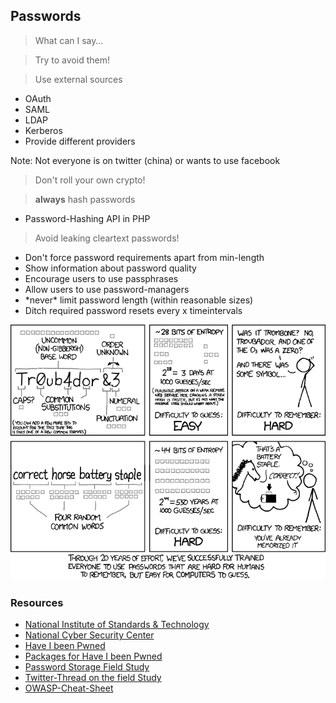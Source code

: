 ## Passwords



> What can I say…




> Try to avoid them!



> Use external sources

* <!-- .element: class="fragment" --> OAuth
* <!-- .element: class="fragment" --> SAML
* <!-- .element: class="fragment" --> LDAP
* <!-- .element: class="fragment" --> Kerberos
* <!-- .element: class="fragment" --> Provide different providers

Note: Not everyone is on twitter (china) or wants to use facebook



> Don't roll your own crypto!




> **always** hash passwords

* <!-- .element: class="fragment" --> Password-Hashing API in PHP




> Avoid leaking cleartext passwords!




* Don't force password requirements apart from min-length
* <!-- .element: class="fragment" --> Show information about password quality
* <!-- .element: class="fragment" --> Encourage users to use passphrases
* <!-- .element: class="fragment" --> Allow users to use password-managers
* <!-- .element: class="fragment" --> *never* limit password length (within reasonable sizes)
* <!-- .element: class="fragment" --> Ditch required password resets every x timeintervals




[![XKCD 936](../resources/password_strength.png)](https://www.xkcd.com/936/)




### Resources

* [National Institute of Standards & Technology](https://pages.nist.gov/800-63-3/sp800-63b.html#appA)
* [National Cyber Security Center](https://www.ncsc.gov.uk/blog-post/let-them-paste-passwords)
* [Have I been Pwned](https://haveibeenpwned.com/)
* [Packages for Have I been Pwned](https://packagist.org/?query=haveibeen)
* [Password Storage Field Study](https://net.cs.uni-bonn.de/fileadmin/user_upload/naiakshi/Naiakshina_Password_Study.pdf)
* [Twitter-Thread on the field Study](https://twitter.com/PwdRsch/status/1103021803503607808)
* [OWASP-Cheat-Sheet](https://github.com/OWASP/CheatSheetSeries/blob/master/cheatsheets/Password_Storage_Cheat_Sheet.md)